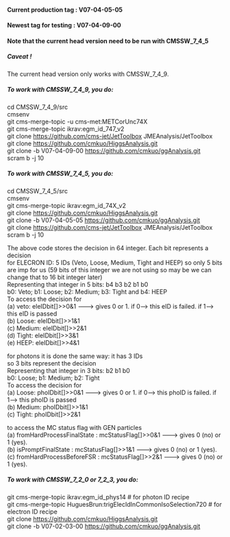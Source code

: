 #### Current production tag : V07-04-05-05
#### Newest tag for testing : V07-04-09-00
#### Note that the current head version need to be run with CMSSW_7_4_5

##### Caveat !
The current head version only works with CMSSW_7_4_9.

##### To work with CMSSW_7_4_9, you do:
cd CMSSW_7_4_9/src <br>
cmsenv <br>
git cms-merge-topic -u cms-met:METCorUnc74X <br>
git cms-merge-topic ikrav:egm_id_747_v2 <br>
git clone https://github.com/cms-jet/JetToolbox JMEAnalysis/JetToolbox <br>
git clone https://github.com/cmkuo/HiggsAnalysis.git <br>
git clone -b V07-04-09-00 https://github.com/cmkuo/ggAnalysis.git <br>
scram b -j 10 <br>

##### To work with CMSSW_7_4_5, you do:
cd CMSSW_7_4_5/src <br>
cmsenv <br>
git cms-merge-topic ikrav:egm_id_74X_v2 <br>
git clone https://github.com/cmkuo/HiggsAnalysis.git <br>
git clone -b V07-04-05-05 https://github.com/cmkuo/ggAnalysis.git <br>
git clone https://github.com/cms-jet/JetToolbox JMEAnalysis/JetToolbox <br>
scram b -j 10 <br>

The above code stores the decision in 64 integer. Each bit represents a decision<br>
for ELECRON ID: 5 IDs (Veto, Loose, Medium, Tight and HEEP) so only 5 bits are imp for us (59 bits of this integer  we are not using so may be we can change that to 16 bit integer later)<br>
Representing that integer in 5 bits: b4 b3 b2 b1 b0<br>
b0: Veto; b1: Loose; b2: Medium; b3: Tight and b4: HEEP<br>
To access the decision for <br>
(a) veto: eleIDbit[]>>0&1 ---> gives 0 or 1. if 0--> this eID is failed. if 1--> this eID is passed<br>
(b) Loose: eleIDbit[]>>1&1<br>
(c) Medium: eleIDbit[]>>2&1<br>
(d) Tight: eleIDbit[]>>3&1<br>
(e) HEEP: eleIDbit[]>>4&1<br>

for photons it is done the same way: it has 3 IDs<br>
so 3 bits represent the decision<br>
Representing that integer in 3 bits:  b2 b1 b0<br>
b0: Loose; b1: Medium; b2: Tight<br>
To access the decision for <br>
(a) Loose: phoIDbit[]>>0&1 ---> gives 0 or 1. if 0--> this phoID is failed. if 1--> this phoID is passed<br>
(b) Medium: phoIDbit[]>>1&1<br>
(c) Tight: phoIDbit[]>>2&1<br>

to access the MC status flag with GEN particles <br>
(a) fromHardProcessFinalState : mcStatusFlag[]>>0&1 ---> gives 0 (no) or 1 (yes). <br>
(b) isPromptFinalState        : mcStatusFlag[]>>1&1 ---> gives 0 (no) or 1 (yes). <br>
(c) fromHardProcessBeforeFSR  : mcStatusFlag[]>>2&1 ---> gives 0 (no) or 1 (yes). <br>

##### To work with CMSSW_7_2_0 or 7_2_3, you do:

git cms-merge-topic ikrav:egm_id_phys14 # for photon ID recipe <br>
git cms-merge-topic HuguesBrun:trigElecIdInCommonIsoSelection720 # for electron ID recipe <br>
git clone https://github.com/cmkuo/HiggsAnalysis.git <br>
git clone -b V07-02-03-00 https://github.com/cmkuo/ggAnalysis.git <br>


